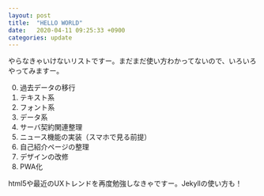 ```yaml
---
layout: post
title:  "HELLO WORLD"
date:   2020-04-11 09:25:33 +0900
categories: update
---
```

やらなきゃいけないリストですー。まだまだ使い方わかってないので、いろいろやってみますー。

0. 過去データの移行
  0. テキスト系
  0. フォント系
  0. データ系
0. サーバ契約関連整理
0. ニュース機能の実装（スマホで見る前提）
0. 自己紹介ページの整理
0. デザインの改修
0. PWA化

html5や最近のUXトレンドを再度勉強しなきゃですー。Jekyllの使い方も！